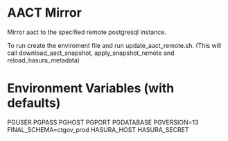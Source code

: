 # AACT Mirror

Mirror aact to the specified remote postgresql instance.

To run create the enviroment file and run update_aact_remote.sh.  (This will call download_aact_snapshot, apply_snapshot_remote and reload_hasura_metadata)


# Environment Variables (with defaults)

PGUSER
PGPASS
PGHOST
PGPORT
PGDATABASE
PGVERSION=13
FINAL_SCHEMA=ctgov_prod
HASURA_HOST
HASURA_SECRET

